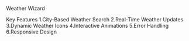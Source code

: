 Weather Wizard


Key Features
1.City-Based Weather Search
2.Real-Time Weather Updates
3.Dynamic Weather Icons
4.Interactive Animations
5.Error Handling
6.Responsive Design


